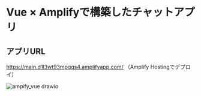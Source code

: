 # Vue × Amplifyで構築したチャットアプリ

## アプリURL
https://main.d1l3wt93mpgqs4.amplifyapp.com/
（Amplify Hostingでデプロイ）


![ampify_vue drawio](https://github.com/koshi-sharkbait/amplify-vue/assets/120157706/69afa791-6c6b-4953-be0b-7b7038b530ca)
